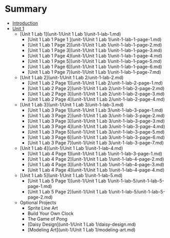 # Summary

* [Introduction](README.md)
* [Unit 1](unit-1/unit-1.md)
  * [Unit 1 Lab 1](unit-1/Unit 1 Lab 1/unit-1-lab-1.md)
    * [Unit 1 Lab 1 Page 1 ](unit-1/Unit 1 Lab 1/unit-1-lab-1-page-1.md)
    * [Unit 1 Lab 1 Page 2](unit-1/Unit 1 Lab 1/unit-1-lab-1-page-2.md)
    * [Unit 1 Lab 1 Page 3](unit-1/Unit 1 Lab 1/unit-1-lab-1-page-3.md)
    * [Unit 1 Lab 1 Page 4](unit-1/Unit 1 Lab 1/unit-1-lab-1-page-4.md)
    * [Unit 1 Lab 1 Page 5](unit-1/Unit 1 Lab 1/unit-1-lab-1-page-5.md)
    * [Unit 1 Lab 1 Page 6](unit-1/Unit 1 Lab 1/unit-1-lab-1-page-6.md)
    * [Unit 1 Lab 1 Page 7](unit-1/Unit 1 Lab 1/unit-1-lab-1-page-7.md)
  * [Unit 1 Lab 2](unit-1/Unit 1 Lab 2/unit-1-lab-2.md)
    * [Unit 1 Lab 2 Page 1](unit-1/Unit 1 Lab 2/unit-1-lab-2-page-1.md)
    * [Unit 1 Lab 2 Page 2](unit-1/Unit 1 Lab 2/unit-1-lab-2-page-2.md)
    * [Unit 1 Lab 2 Page 3](unit-1/Unit 1 Lab 2/unit-1-lab-2-page-3.md)
    * [Unit 1 Lab 2 Page 4](unit-1/Unit 1 Lab 2/unit-1-lab-2-page-4.md)
  * [Unit 1 Lab 3](unit-1/Unit 1 Lab 3/unit-1-lab-3.md)
    * [Unit 1 Lab 3 Page 1](unit-1/Unit 1 Lab 3/unit-1-lab-3-page-1.md)
    * [Unit 1 Lab 3 Page 2](unit-1/Unit 1 Lab 3/unit-1-lab-3-page-2.md)
    * [Unit 1 Lab 3 Page 3](unit-1/Unit 1 Lab 3/unit-1-lab-3-page-3.md)
    * [Unit 1 Lab 3 Page 4](unit-1/Unit 1 Lab 3/unit-1-lab-3-page-4.md)
    * [Unit 1 Lab 3 Page 5](unit-1/Unit 1 Lab 3/unit-1-lab-3-page-5.md)
    * [Unit 1 Lab 3 Page 6](unit-1/Unit 1 Lab 3/unit-1-lab-3-page-6.md)
    * [Unit 1 Lab 3 Page 7](unit-1/Unit 1 Lab 3/unit-1-lab-3-page-7.md)
  * [Unit 1 Lab 4](unit-1/Unit 1 Lab 1/unit-1-lab-4.md)
    * [Unit 1 Lab 4 Page 1](unit-1/Unit 1 Lab 1/unit-1-lab-3-page-1.md)
    * [Unit 1 Lab 4 Page 2](unit-1/Unit 1 Lab 1/unit-1-lab-4-page-2.md)
    * [Unit 1 Lab 4 Page 3](unit-1/Unit 1 Lab 1/unit-1-lab-4-page-3.md)
    * [Unit 1 Lab 4 Page 4](unit-1/Unit 1 Lab 1/unit-1-lab-4-page-4.md)
  * [Unit 1 Lab 5](unit-1/Unit 1 Lab 1/unit-1-lab-5.md)
    * [Unit 1 Lab 5 Page 1](unit-1/Unit 1 Lab 1/unit-1-lab-5/unit-1-lab-5-page-1.md)
    * [Unit 1 Lab 5 Page 2](unit-1/Unit 1 Lab 1/unit-1-lab-5/unit-1-lab-5-page-2.md)
  * Optional Projects
    * Sprite Line Art
    * Build Your Own Clock
    * The Game of Pong
    * [Daisy Design](unit-1/Unit 1 Lab 1/daisy-design.md)
    * [Modeling Art](unit-1/Unit 1 Lab 1/modeling-art.md)


